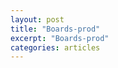 ```yaml
---
layout: post
title: "Boards-prod"
excerpt: "Boards-prod"
categories: articles
---
```

<div class="apester-board" channel-id="5f6ccdd1ecd8e2c7c89b88bb" height="562" width="400"></div>
<script async src="https://static.apester.com/js/sdk/latest/apester-sdk.js"></script>
